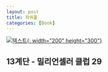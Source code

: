 ```yaml
---
layout: post
title: 파워풀
categories: [Book]
---
```


[![텍스트](http://image.yes24.com/momo/TopCate0001/kepub/L_137789.jpg){: width="200" height="300"}](http://www.yes24.com/Product/Goods/9105015)

## 13계단 - 밀리언셀러 클럽 29
